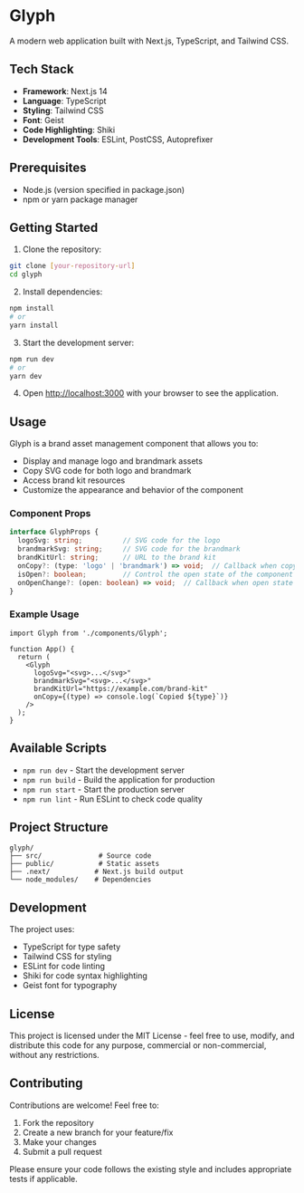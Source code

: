 # Glyph

A modern web application built with Next.js, TypeScript, and Tailwind CSS.

## Tech Stack

- **Framework**: Next.js 14
- **Language**: TypeScript
- **Styling**: Tailwind CSS
- **Font**: Geist
- **Code Highlighting**: Shiki
- **Development Tools**: ESLint, PostCSS, Autoprefixer

## Prerequisites

- Node.js (version specified in package.json)
- npm or yarn package manager

## Getting Started

1. Clone the repository:
```bash
git clone [your-repository-url]
cd glyph
```

2. Install dependencies:
```bash
npm install
# or
yarn install
```

3. Start the development server:
```bash
npm run dev
# or
yarn dev
```

4. Open [http://localhost:3000](http://localhost:3000) with your browser to see the application.

## Usage

Glyph is a brand asset management component that allows you to:
- Display and manage logo and brandmark assets
- Copy SVG code for both logo and brandmark
- Access brand kit resources
- Customize the appearance and behavior of the component

### Component Props

```typescript
interface GlyphProps {
  logoSvg: string;          // SVG code for the logo
  brandmarkSvg: string;     // SVG code for the brandmark
  brandKitUrl: string;      // URL to the brand kit
  onCopy?: (type: 'logo' | 'brandmark') => void;  // Callback when copying assets
  isOpen?: boolean;         // Control the open state of the component
  onOpenChange?: (open: boolean) => void;  // Callback when open state changes
}
```

### Example Usage

```tsx
import Glyph from './components/Glyph';

function App() {
  return (
    <Glyph
      logoSvg="<svg>...</svg>"
      brandmarkSvg="<svg>...</svg>"
      brandKitUrl="https://example.com/brand-kit"
      onCopy={(type) => console.log(`Copied ${type}`)}
    />
  );
}
```

## Available Scripts

- `npm run dev` - Start the development server
- `npm run build` - Build the application for production
- `npm run start` - Start the production server
- `npm run lint` - Run ESLint to check code quality

## Project Structure

```
glyph/
├── src/              # Source code
├── public/           # Static assets
├── .next/           # Next.js build output
└── node_modules/    # Dependencies
```

## Development

The project uses:
- TypeScript for type safety
- Tailwind CSS for styling
- ESLint for code linting
- Shiki for code syntax highlighting
- Geist font for typography

## License

This project is licensed under the MIT License - feel free to use, modify, and distribute this code for any purpose, commercial or non-commercial, without any restrictions.

## Contributing

Contributions are welcome! Feel free to:

1. Fork the repository
2. Create a new branch for your feature/fix
3. Make your changes
4. Submit a pull request

Please ensure your code follows the existing style and includes appropriate tests if applicable.
